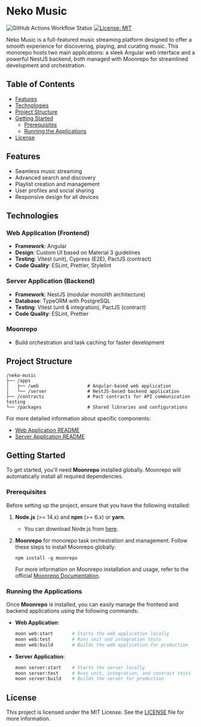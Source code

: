 # Neko Music

![GitHub Actions Workflow Status](https://img.shields.io/github/actions/workflow/status/mrcatlait/neko-music/ci.yml)
[![License: MIT](https://img.shields.io/badge/License-MIT-yellow.svg)](https://opensource.org/licenses/MIT)

Neko Music is a full-featured music streaming platform designed to offer a smooth experience for discovering, playing, and curating music. This monorepo hosts two main applications: a sleek Angular web interface and a powerful NestJS backend, both managed with Moonrepo for streamlined development and orchestration.

## Table of Contents

- [Features](#features)
- [Technologies](#technologies)
- [Project Structure](#project-structure)
- [Getting Started](#getting-started)
  - [Prerequisites](#prerequisites)
  - [Running the Applications](#running-the-applications)
- [License](#license)

## Features

- Seamless music streaming
- Advanced search and discovery
- Playlist creation and management
- User profiles and social sharing
- Responsive design for all devices

## Technologies

### Web Application (Frontend)
- **Framework**: Angular 
- **Design**: Custom UI based on Material 3 guidelines
- **Testing**: Vitest (unit), Cypress (E2E), PactJS (contract)
- **Code Quality**: ESLint, Prettier, Stylelint

### Server Application (Backend)
- **Framework**: NestJS (modular monolith architecture)
- **Database**: TypeORM with PostgreSQL
- **Testing**: Vitest (unit & integration), PactJS (contract)
- **Code Quality**: ESLint, Prettier

### Moonrepo
- Build orchestration and task caching for faster development

## Project Structure

```plaintext
/neko-music
├── /apps
│   ├── /web                  # Angular-based web application
│   └── /server               # NestJS-based backend application
├── /contracts                # Pact contracts for API communication testing
└── /packages                 # Shared libraries and configurations
```

For more detailed information about specific components:
- [Web Application README](apps/web/README.md)
- [Server Application README](apps/server/README.md)

## Getting Started

To get started, you'll need **Moonrepo** installed globally. Moonrepo will automatically install all required dependencies.

### Prerequisites

Before setting up the project, ensure that you have the following installed:

1. **Node.js** (>= 14.x) and **npm** (>= 6.x) or **yarn**.
   - You can download Node.js from [here](https://nodejs.org/).

2. **Moonrepo** for monorepo task orchestration and management. Follow these steps to install Moonrepo globally:
   ```
   npm install -g moonrepo
   ```

   For more information on Moonrepo installation and usage, refer to the official [Moonrepo Documentation](https://moonrepo.dev/docs).


### Running the Applications

Once **Moonrepo** is installed, you can easily manage the frontend and backend applications using the following commands:

- **Web Application**:
   ```bash
   moon web:start       # Starts the web application locally
   moon web:test        # Runs unit and integration tests
   moon web:build       # Builds the web application for production
   ```

- **Server Application**:
   ```bash
   moon server:start    # Starts the server locally
   moon server:test     # Runs unit, integration, and contract tests
   moon server:build    # Builds the server for production
   ```

## License

This project is licensed under the MIT License. See the [LICENSE](LICENSE) file for more information.
